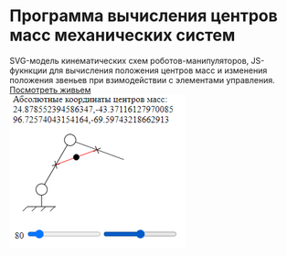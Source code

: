 # Программа вычисления центров масс механических систем

SVG-модель кинематических схем роботов-манипуляторов, JS-фукнкции для вычисления положения центров масс и изменения положения звеньев при взимодействии с элементами управления.
<br/>
<a href="http://goshanoob.eu5.org/javascript-examples/%D0%A6%D0%B5%D0%BD%D1%82%D1%80%D1%8B%20%D0%9C%D0%B0%D1%81%D1%81/index.html" target="_blank">Посмотреть живьем</a>
<br/>
<img src="img.png" />